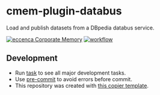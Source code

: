 # cmem-plugin-databus

Load and publish datasets from a DBpedia databus service.

[![eccenca Corporate Memory](https://img.shields.io/badge/eccenca-Corporate%20Memory-orange)](https://documentation.eccenca.com) [![workflow](https://github.com/dbpedia/cmem-plugin-databus/actions/workflows/check.yml/badge.svg)](https://github.com/dbpedia/cmem-plugin-databus/actions)

## Development

- Run [task](https://taskfile.dev/) to see all major development tasks.
- Use [pre-commit](https://pre-commit.com/) to avoid errors before commit.
- This repository was created with [this copier template](https://github.com/eccenca/cmem-plugin-template).

